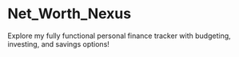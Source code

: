 # Net_Worth_Nexus
Explore my fully functional personal finance tracker with budgeting, investing, and savings options!
